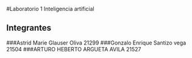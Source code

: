 #Laboratorio 1 Inteligencia artificial

## Integrantes

###Astrid Marie Glauser Oliva 21299
###Gonzalo Enrique Santizo vega 21504
###ARTURO HEBERTO ARGUETA AVILA 21527
